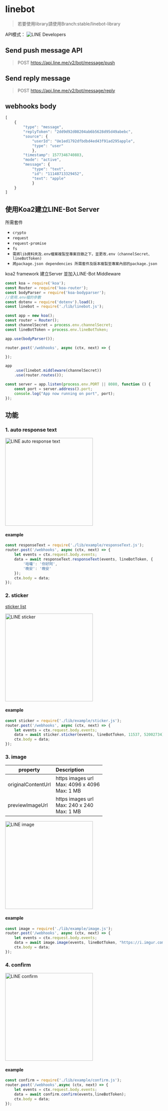 # linebot
> 若要使用library請使用Branch:stable/linebot-library

API模式：
![LINE Developers](https://github.com/TitanLi/linebot/blob/master/public/picture/d7bdff20.png)

## Send push message API
> POST https://api.line.me/v2/bot/message/push

## Send reply message
> POST https://api.line.me/v2/bot/message/reply

## webhooks body
```javascript
[ 
    { 
        "type": "message",
        "replyToken": "2dd9d92d08204ab6b5628d95d49abebc",
        "source": { 
            "userId": "Ue1ed1792dfbdbd4ed43f91ad295apple",
            "type": "user" 
            },
        "timestamp": 1577346740883,
        "mode": "active",
        "message": { 
            "type": "text", 
            "id": "11148713329452", 
            "text": "apple" 
            } 
    }
]
```

## 使用Koa2建立LINE-Bot Server
所需套件
* ``crypto``
* ``request``
* ``request-promise``
* ``fs``
* ``需將lib資料夾及.env檔案複製至專案目錄之下，並更改.env（channelSecret、lineBotToken)``
* ``將package.json dependencies 所需套件及版本複製至專案內部的package.json``

koa2 framework 建立Server 並加入LINE-Bot Middleware
``` javascript
const koa = require('koa');
const Router = require('koa-router');
const bodyParser = require('koa-bodyparser');
//使用.env檔的參數
const dotenv = require('dotenv').load();
const linebot = require('./lib/linebot.js');

const app = new koa();
const router = Router();
const channelSecret = process.env.channelSecret;
const lineBotToken = process.env.lineBotToken;

app.use(bodyParser());

router.post('/webhooks', async (ctx, next) => {

});

app
    .use(linebot.middleware(channelSecret))
    .use(router.routes());

const server = app.listen(process.env.PORT || 8080, function () {
    const port = server.address().port;
    console.log("App now running on port", port);
});
```

## 功能
### 1. auto response text
<img src="https://github.com/TitanLi/linebot/blob/master/public/picture/IMG_A64F5F3C7DE8-1.jpeg" height="280px" alt="LINE auto response text" >

#### example
```javascript
const responseText = require('./lib/example/responseText.js');
router.post('/webhooks', async (ctx, next) => {
    let events = ctx.request.body.events;
    data = await responseText.responseText(events, lineBotToken, {
        '哈囉': '你好阿',
        '晚安': '晚安'
    });
    ctx.body = data;
});
```

### 2. sticker
[sticker list](https://developers.line.biz/media/messaging-api/sticker_list.pdf)

<img src="https://github.com/TitanLi/linebot/blob/master/public/picture/IMG_422AD9B694D9-1.jpeg" height="280px" alt="LINE sticker" >

#### example
```javascript
const sticker = require('./lib/example/sticker.js');
router.post('/webhooks', async (ctx, next) => {
    let events = ctx.request.body.events;
    data = await sticker.sticker(events, lineBotToken, 11537, 52002734);
    ctx.body = data;
});
```

### 3. image
| property            | Description       |
| --------------------| :-----------------|
| originalContentUrl  | https images url<br>Max: 4096 x 4096<br>Max: 1 MB|
| previewImageUrl     | https images url<br>Max: 240 x 240<br>Max: 1 MB  |

<img src="https://github.com/TitanLi/linebot/blob/master/public/picture/d7bdff20.png" height="280px" alt="LINE image" >

#### example
```javascript
const image = require('./lib/example/image.js');
router.post('/webhooks', async (ctx, next) => {
    let events = ctx.request.body.events;
    data = await image.image(events, lineBotToken, "https://i.imgur.com/slkvDvQ.jpg", "https://i.imgur.com/8206ST0.png");
    ctx.body = data;
});
```

### 4. confirm
<img src="https://github.com/TitanLi/linebot/blob/master/public/picture/IMG_044DA4F3AA26-1.jpeg" height="280px" alt="LINE confirm" >

#### example
```javascript
const confirm = require('./lib/example/confirm.js');
router.post('/webhooks',async (ctx, next) => {
    let events = ctx.request.body.events;
    data = await confirm.confirm(events,lineBotToken);
    ctx.body = data;
});
```